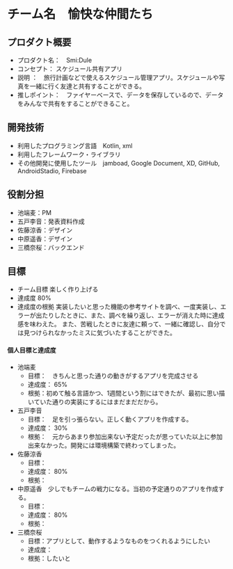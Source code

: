 # チーム名　愉快な仲間たち
## プロダクト概要
- プロダクト名：　Smi:Dule
- コンセプト： スケジュール共有アプリ
- 説明 ：　旅行計画などで使えるスケジュール管理アプリ。スケジュールや写真を一緒に行く友達と共有することができる。
- 推しポイント：　ファイヤーベースで、データを保存しているので、データをみんなで共有をすることができること。　
## 開発技術
- 利用したプログラミング言語　Kotlin, xml
- 利用したフレームワーク・ライブラリ
- その他開発に使用したツール　jamboad, Google Document, XD, GitHub, AndroidStadio, Firebase
## 役割分担
- 池端麦：PM
- 五戸李音：発表資料作成
- 佐藤涼香：デザイン
- 中原遥香：デザイン
- 三橋奈桜：バックエンド
## 目標
- チーム目標
楽しく作り上げる
- 達成度
80%
- 達成度の根拠
実装したいと思った機能の参考サイトを調べ、一度実装し、エラーが出たりしたときに、また、調べを繰り返し、エラーが消えた時に達成感を味わえた。
また、苦戦したときに友達に頼って、一緒に確認し、自分では見つけられなかったミスに気づいたすることができた。
#### 個人目標と達成度
- 池端麦
  - 目標：　きちんと思った通りの動きがするアプリを完成させる
  - 達成度： 65%
  - 根拠：初めて触る言語かつ、1週間という割にはできたが、最初に思い描いていた通りの実装にするにはまだまだだから。
- 五戸李音
  - 目標：　足を引っ張らない。正しく動くアプリを作成する。
  - 達成度： 30%
  - 根拠：　元からあまり参加出来ない予定だったが思っていた以上に参加出来なかった。開発には環境構築で終わってしまった。
- 佐藤涼香
  - 目標：
  - 達成度： 80%
  - 根拠：
- 中原遥香　少しでもチームの戦力になる。当初の予定通りのアプリを作成する。
  - 目標：
  - 達成度： 80%
  - 根拠：
- 三橋奈桜
  - 目標：アプリとして、動作するようなものをつくれるようにしたい
  - 達成度： 
  - 根拠：したいと
